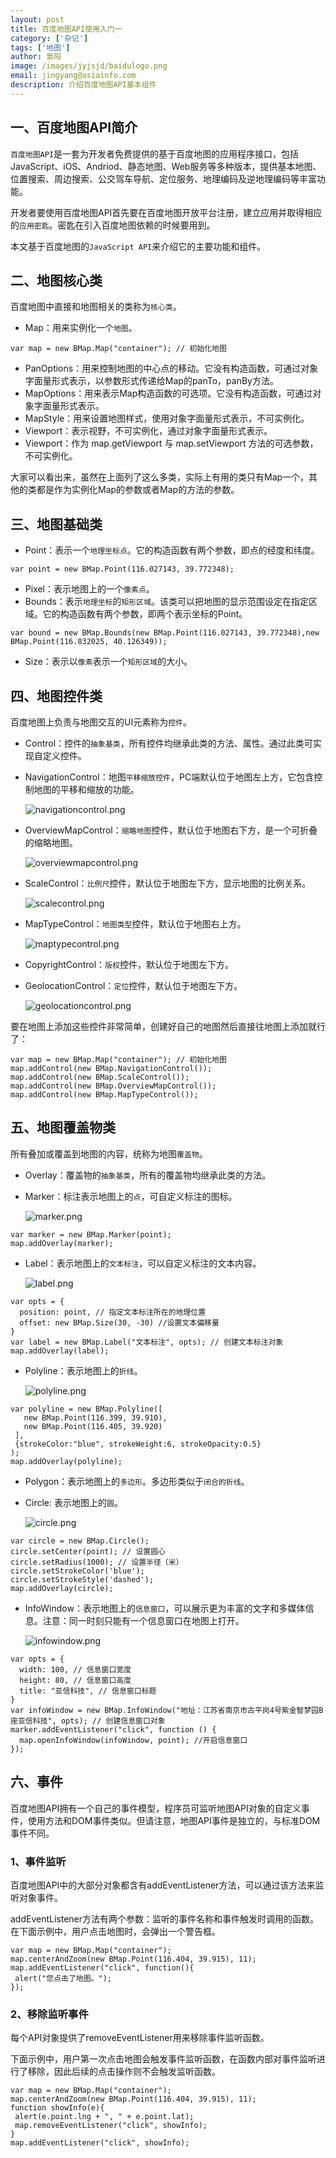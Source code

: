 ```yaml
---
layout: post
title: 百度地图API使用入门一
category: ['杂记']
tags: ['地图']
author: 景阳
image: /images/jyjsjd/baidulogo.png
email: jingyang@asiainfo.com
description: 介绍百度地图API基本组件
---
```


## 一、百度地图API简介
`百度地图API`是一套为开发者免费提供的基于百度地图的应用程序接口，包括JavaScript、iOS、Andriod、静态地图、Web服务等多种版本，提供基本地图、位置搜索、周边搜索、公交驾车导航、定位服务、地理编码及逆地理编码等丰富功能。

开发者要使用百度地图API首先要在百度地图开放平台注册，建立应用并取得相应的`应用密匙`。密匙在引入百度地图依赖的时候要用到。

本文基于百度地图的`JavaScript API`来介绍它的主要功能和组件。

## 二、地图核心类
百度地图中直接和地图相关的类称为`核心类`。

* Map：用来实例化一个`地图`。
```
var map = new BMap.Map("container"); // 初始化地图
```

* PanOptions：用来控制地图的中心点的移动。它没有构造函数，可通过对象字面量形式表示，以参数形式传递给Map的panTo，panBy方法。
* MapOptions：用来表示Map构造函数的可选项。它没有构造函数，可通过对象字面量形式表示。
* MapStyle：用来设置地图样式，使用对象字面量形式表示，不可实例化。
* Viewport：表示视野，不可实例化，通过对象字面量形式表示。
* Viewport：作为 map.getViewport 与 map.setViewport 方法的可选参数，不可实例化。

大家可以看出来，虽然在上面列了这么多类，实际上有用的类只有Map一个，其他的类都是作为实例化Map的参数或者Map的方法的参数。

## 三、地图基础类

* Point：表示一个`地理坐标点`。它的构造函数有两个参数，即点的经度和纬度。
```
var point = new BMap.Point(116.027143, 39.772348);
```

* Pixel：表示地图上的一个`像素点`。
* Bounds：表示`地理坐标`的`矩形区域`。该类可以把地图的显示范围设定在指定区域。它的构造函数有两个参数，即两个表示坐标的Point。
```
var bound = new BMap.Bounds(new BMap.Point(116.027143, 39.772348),new BMap.Point(116.832025, 40.126349));
```

* Size：表示以`像素`表示一个`矩形区域`的大小。

## 四、地图控件类
百度地图上负责与地图交互的UI元素称为`控件`。

* Control：控件的`抽象基类`，所有控件均继承此类的方法、属性。通过此类可实现自定义控件。
* NavigationControl：地图`平移缩放控件`，PC端默认位于地图左上方，它包含控制地图的平移和缩放的功能。

    ![navigationcontrol.png](/images/jyjsjd/navigationcontrol.png)

* OverviewMapControl：`缩略地图`控件，默认位于地图右下方，是一个可折叠的缩略地图。

    ![overviewmapcontrol.png](/images/jyjsjd/overviewmapcontrol.png)

* ScaleControl：`比例尺`控件，默认位于地图左下方，显示地图的比例关系。

    ![scalecontrol.png](/images/jyjsjd/scalecontrol.png)

* MapTypeControl：`地图类型`控件，默认位于地图右上方。

    ![maptypecontrol.png](/images/jyjsjd/maptypecontrol.png)

* CopyrightControl：`版权`控件，默认位于地图左下方。
* GeolocationControl：`定位`控件，默认位于地图左下方。

    ![geolocationcontrol.png](/images/jyjsjd/geolocationcontrol.png)

要在地图上添加这些控件非常简单，创建好自己的地图然后直接往地图上添加就行了：
```
var map = new BMap.Map("container"); // 初始化地图
map.addControl(new BMap.NavigationControl());    
map.addControl(new BMap.ScaleControl());    
map.addControl(new BMap.OverviewMapControl());    
map.addControl(new BMap.MapTypeControl());  
```

## 五、地图覆盖物类
所有叠加或覆盖到地图的内容，统称为地图`覆盖物`。

* Overlay：覆盖物的`抽象基类`，所有的覆盖物均继承此类的方法。
* Marker：标注表示地图上的`点`，可自定义标注的图标。

    ![marker.png](/images/jyjsjd/marker.png)

```
var marker = new BMap.Marker(point);
map.addOverlay(marker);
```


* Label：表示地图上的`文本标注`，可以自定义标注的文本内容。

    ![label.png](/images/jyjsjd/label.png)

```
var opts = {
  position: point, // 指定文本标注所在的地理位置
  offset: new BMap.Size(30, -30) //设置文本偏移量
}
var label = new BMap.Label("文本标注", opts); // 创建文本标注对象
map.addOverlay(label);
```

* Polyline：表示地图上的`折线`。

    ![polyline.png](/images/jyjsjd/polyline.png)

```
var polyline = new BMap.Polyline([    
   new BMap.Point(116.399, 39.910),    
   new BMap.Point(116.405, 39.920)    
 ],    
 {strokeColor:"blue", strokeWeight:6, strokeOpacity:0.5}    
);    
map.addOverlay(polyline);
```

* Polygon：表示地图上的`多边形`。多边形类似于`闭合的折线`。

* Circle: 表示地图上的`圆`。

    ![circle.png](/images/jyjsjd/circle.png)

```
var circle = new BMap.Circle();
circle.setCenter(point); // 设置圆心
circle.setRadius(1000); // 设置半径（米）
circle.setStrokeColor('blue');
circle.setStrokeStyle('dashed');
map.addOverlay(circle);
```

* InfoWindow：表示地图上的`信息窗口`，可以展示更为丰富的文字和多媒体信息。注意：同一时刻只能有一个信息窗口在地图上打开。

    ![infowindow.png](/images/jyjsjd/infowindow.png)

```
var opts = {
  width: 100, // 信息窗口宽度
  height: 80, // 信息窗口高度
  title: "亚信科技", // 信息窗口标题
}
var infoWindow = new BMap.InfoWindow("地址：江苏省南京市古平岗4号紫金智梦园B座亚信科技", opts); // 创建信息窗口对象 
marker.addEventListener("click", function () {
  map.openInfoWindow(infoWindow, point); //开启信息窗口
});
```

## 六、事件
百度地图API拥有一个自己的事件模型，程序员可监听地图API对象的自定义事件，使用方法和DOM事件类似。但请注意，地图API事件是独立的，与标准DOM事件不同。

### 1、事件监听
百度地图API中的大部分对象都含有addEventListener方法，可以通过该方法来监听对象事件。

addEventListener方法有两个参数：监听的事件名称和事件触发时调用的函数。在下面示例中，用户点击地图时，会弹出一个警告框。

```
var map = new BMap.Map("container");    
map.centerAndZoom(new BMap.Point(116.404, 39.915), 11);    
map.addEventListener("click", function(){    
 alert("您点击了地图。");    
});
```

### 2、移除监听事件
每个API对象提供了removeEventListener用来移除事件监听函数。

下面示例中，用户第一次点击地图会触发事件监听函数，在函数内部对事件监听进行了移除，因此后续的点击操作则不会触发监听函数。

```
var map = new BMap.Map("container");    
map.centerAndZoom(new BMap.Point(116.404, 39.915), 11);    
function showInfo(e){    
 alert(e.point.lng + ", " + e.point.lat);    
 map.removeEventListener("click", showInfo);    
}    
map.addEventListener("click", showInfo);
```
